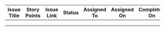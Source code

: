 | Issue Title | Story Points | Issue Link | Status | Assigned To | Assigned On | Completed On | Category | Status Notes |
| ----------- | ------------| ---------- | ------ | -----------| -----------| ------------| -------- | ------------ |
|             |             |            |        |            |            |             |          |              |
|             |             |            |        |            |            |             |          |              |
|             |             |            |        |            |            |             |          |              |
